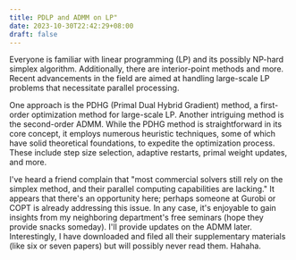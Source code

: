 ```yaml
---
title: PDLP and ADMM on LP"
date: 2023-10-30T22:42:29+08:00
draft: false
---
```


Everyone is familiar with linear programming (LP) and its possibly NP-hard simplex algorithm. Additionally, there are interior-point methods and more. Recent advancements in the field are aimed at handling large-scale LP problems that necessitate parallel processing.

One approach is the PDHG (Primal Dual Hybrid Gradient) method, a first-order optimization method for large-scale LP. Another intriguing method is the second-order ADMM. While the PDHG method is straightforward in its core concept, it employs numerous heuristic techniques, some of which have solid theoretical foundations, to expedite the optimization process. These include step size selection, adaptive restarts, primal weight updates, and more.

I've heard a friend complain that "most commercial solvers still rely on the simplex method, and their parallel computing capabilities are lacking." It appears that there's an opportunity here; perhaps someone at Gurobi or COPT is already addressing this issue. In any case, it's enjoyable to gain insights from my neighboring department's free seminars (hope they provide snacks someday). I'll provide updates on the ADMM later. Interestingly, I have downloaded and filed all their supplementary materials (like six or seven papers) but will possibly never read them. Hahaha.
